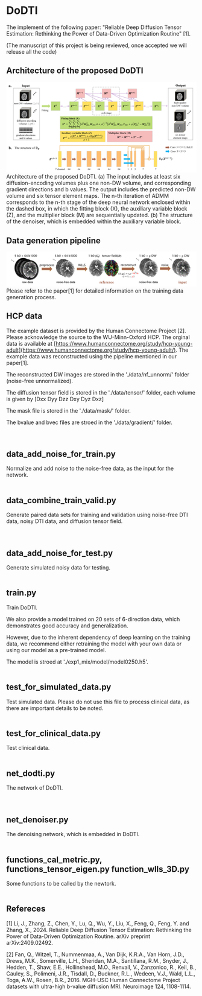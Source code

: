 # DoDTI
The implement of the following paper: "Reliable Deep Diffusion Tensor Estimation: Rethinking the Power of Data-Driven Optimization Routine" [1].   

(The manuscript of this project is being reviewed, once accepted we will release all the code)

   
## Architecture of the proposed DoDTI
![](https://github.com/SMU-LiJialong/DoDTI/blob/main/check/architecture%20of%20the%20proposed%20DoDTI.png)
Architecture of the proposed DoDTI. (a) The input includes at least six diffusion-encoding volumes plus one non-DW volume, and corresponding gradient directions and b values. The output includes the predicted non-DW volume and six tensor element maps. The n-th iteration of ADMM corresponds to the n-th stage of the deep neural network enclosed within the dashed box, in which the fitting block (X), the auxiliary variable block (Z), and the multiplier block (M) are sequentially updated. (b) The structure of the denoiser, which is embedded within the auxiliary variable block.

    
## Data generation pipeline
![](https://github.com/SMU-LiJialong/DoDTI/blob/main/check/data%20generation%20pipeline.png)
Please refer to the paper[1] for detailed information on the training data generation process.

## HCP data
The example dataset is provided by the Human Connectome Project [2]. Please acknowledge the source to the WU-Minn-Oxford HCP. The orginal data is available at [https://www.humanconnectome.org/study/hcp-young-adult](https://www.humanconnectome.org/study/hcp-young-adult/).
The example data was reconstructed using the pipeline mentioned in our paper[1].  

The reconstructed DW images are stored in the './data/nf_unnorm/' folder (noise-free unnormalized).   

The diffusion tensor field is stored in the './data/tensor/' folder, each volume is given by [Dxx Dyy Dzz Dxy Dyz Dxz]   

The mask file is stored in the './data/mask/' folder.   

The bvalue and bvec files are stroed in the './data/gradient/' folder.   
<br/><br/>

## data_add_noise_for_train.py
Normalize and add noise to the noise-free data, as the input for the network.
<br/><br/>

## data_combine_train_valid.py
Generate paired data sets for training and validation using noise-free DTI data, noisy DTI data, and diffusion tensor field.
<br/><br/><br/>

## data_add_noise_for_test.py
Generate simulated noisy data for testing.
<br/><br/>

## train.py
Train DoDTI.

We also provide a model trained on 20 sets of 6-direction data, which demonstrates good accuracy and generalization.    

However, due to the inherent dependency of deep learning on the training data, we recommend either retraining the model with your own data or using our model as a pre-trained model.  

The model is stroed at './exp1_mix/model/model0250.h5'.
<br/><br/>

## test_for_simulated_data.py
Test simulated data. Please do not use this file to process clinical data, as there are important details to be noted.
<br/><br/>

## test_for_clinical_data.py
Test clinical data.
<br/><br/>

## net_dodti.py
The network of DoDTI.  
<br/><br/>

## net_denoiser.py
The denoising network, which is embedded in DoDTI.
<br/><br/>

## functions_cal_metric.py, functions_tensor_eigen.py function_wlls_3D.py
   Some functions to be called by the newtork.
<br/><br/>

## Refereces
[1] Li, J., Zhang, Z., Chen, Y., Lu, Q., Wu, Y., Liu, X., Feng, Q., Feng, Y. and Zhang, X., 2024. Reliable Deep Diffusion Tensor Estimation: Rethinking the Power of Data-Driven Optimization Routine. arXiv preprint arXiv:2409.02492.  

[2] Fan, Q., Witzel, T., Nummenmaa, A., Van Dijk, K.R.A., Van Horn, J.D., Drews, M.K., Somerville, L.H., Sheridan, M.A., Santillana, R.M., Snyder, J., Hedden, T., Shaw, E.E., Hollinshead, M.O., Renvall, V., Zanzonico, R., Keil, B., Cauley, S., Polimeni, J.R., Tisdall, D., Buckner, R.L., Wedeen, V.J., Wald, L.L., Toga, A.W., Rosen, B.R., 2016. MGH-USC Human Connectome Project datasets with ultra-high b-value diffusion MRI. Neuroimage 124, 1108-1114.
